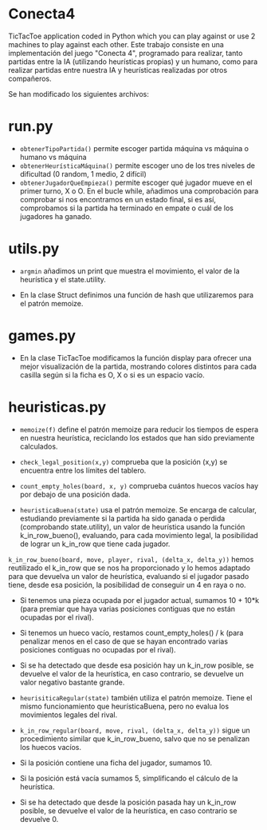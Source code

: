 # Conecta4
TicTacToe application coded in Python which you can play against or use 2 machines to play against each other.
Este trabajo consiste en una implementación del juego "Conecta 4", programado para realizar, tanto partidas entre la IA 
(utilizando heurísticas propias) y un humano, como para realizar partidas entre nuestra IA y heurísticas realizadas por otros compañeros.

Se han modificado los siguientes archivos:
# run.py

  - ```obtenerTipoPartida()``` permite escoger partida máquina vs máquina o humano vs máquina
  - ```obtenerHeurísticaMáquina()``` permite escoger uno de los tres niveles de dificultad (0 random, 1 medio, 
2 difícil)
  - ```obtenerJugadorQueEmpieza()``` permite escoger qué jugador mueve en el primer turno, X o O. En el bucle while,
añadimos una comprobación para comprobar si nos encontramos en un estado final, si es así, comprobamos si la
partida ha terminado en empate o cuál de los jugadores ha ganado.

# utils.py

- ```argmin``` añadimos un print que muestra el movimiento, el valor de la heurística 
y el state.utility.

- En la clase Struct definimos una función de hash que utilizaremos para el patrón memoize.

# games.py

- En la clase TicTacToe modificamos la función display para ofrecer una mejor visualización de la 
partida, mostrando colores distintos para cada casilla según si la ficha es O, X o si es un espacio vacío.

# heuristicas.py

- ```memoize(f)``` define el patrón memoize para reducir los tiempos de espera en nuestra heurística, 
reciclando los estados que han sido previamente calculados.

- ```check_legal_position(x,y)``` comprueba que la posición (x,y) se encuentra entre los límites del tablero.

- ```count_empty_holes(board, x, y)``` comprueba cuántos huecos vacíos hay por debajo de una posición dada.

- ```heuristicaBuena(state)``` usa el patrón memoize. Se encarga de calcular, estudiando previamente si la partida
ha sido ganada o perdida (comprobando state.utility), un valor de  heurística usando la función k_in_row_bueno(),
evaluando, para cada movimiento legal, la posibilidad de lograr un k_in_row que tiene cada jugador.

```k_in_row_bueno(board, move, player, rival, (delta_x, delta_y))``` hemos reutilizado el k_in_row que se nos ha proporcionado
y lo hemos adaptado para que devuelva un valor de heurística, evaluando si el jugador pasado tiene, desde esa posición,
la posibilidad de conseguir un 4 en raya o no.

- Si tenemos una pieza ocupada por el jugador actual, sumamos 10 + 10*k (para premiar que haya 
varias posiciones contiguas que no están ocupadas por el rival).

- Si tenemos un hueco vacío, restamos count_empty_holes() / k (para penalizar menos en el 
caso de que se hayan encontrado varias posiciones contiguas no ocupadas por el rival).

- Si se ha detectado que desde esa posición hay un k_in_row posible, se devuelve el valor 
de la heurística, en caso contrario, se devuelve un valor negativo bastante grande.
	
- ```heurisiticaRegular(state)``` también utiliza el patrón memoize. Tiene el mismo funcionamiento que heurísticaBuena,
pero no evalua los movimientos legales del rival.

- ```k_in_row_regular(board, move, rival, (delta_x, delta_y))``` sigue un procedimiento similar que  k_in_row_bueno,
salvo que no se penalizan los huecos vacíos. 

- Si la posición contiene una ficha del jugador, sumamos 10.

- Si la posición está vacía sumamos 5, simplificando el cálculo de la heurística.

- Si se ha detectado que desde la posición pasada hay un k_in_row posible, se devuelve el valor 
de la heurística, en caso contrario se devuelve 0.

